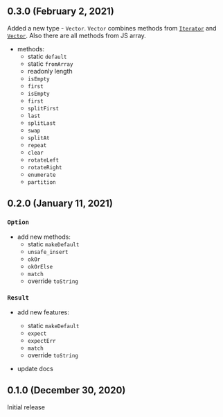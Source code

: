 ## 0.3.0 (February 2, 2021)

Added a new type - `Vector`. `Vector` combines methods from [`Iterator`](https://doc.rust-lang.org/std/iter/trait.Iterator.html) and [`Vector`](https://doc.rust-lang.org/std/vec/struct.Vec.html). Also there are all methods from JS array.

- methods:
  - static `default`
  - static `fromArray`
  - readonly length
  - `isEmpty`
  - `first`
  - `isEmpty`
  - `first`
  - `splitFirst`
  - `last`
  - `splitLast`
  - `swap`
  - `splitAt`
  - `repeat`
  - `clear`
  - `rotateLeft`
  - `rotateRight`
  - `enumerate`
  - `partition`

## 0.2.0 (January 11, 2021)

### `Option`

- add new methods:
  - static `makeDefault`
  - `unsafe_insert`
  - `okOr`
  - `okOrElse`
  - `match`
  - override `toString`

### `Result`

- add new features:

  - static `makeDefault`
  - `expect`
  - `expectErr`
  - `match`
  - override `toString`

- update docs

## 0.1.0 (December 30, 2020)

Initial release
